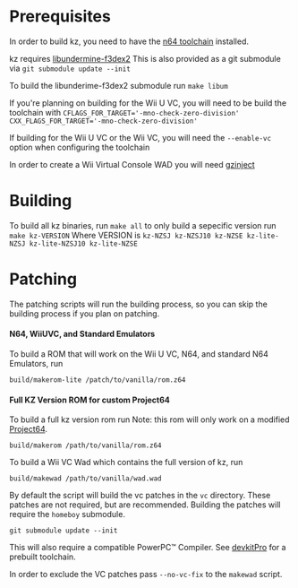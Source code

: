 # Prerequisites
In order to build kz, you need to have the [n64 toolchain](https://github.com/glankk/n64) installed.

kz requires [libundermine-f3dex2](https://github.com/krimtonz/libundermine) This is also provided as a git submodule via `git submodule update --init`

To build the libunderime-f3dex2 submodule run `make libum`

If you're planning on building for the Wii U VC, you will need to be build
the toolchain with `CFLAGS_FOR_TARGET='-mno-check-zero-division' CXX_FLAGS_FOR_TARGET='-mno-check-zero-division'`

If building for the Wii U VC or the Wii VC, you will need the `--enable-vc` option when configuring the toolchain

In order to create a Wii Virtual Console WAD you will need [gzinject](https://github.com/krimtonz/gzinject)

# Building
To build all kz binaries, run `make all` to only build a sepecific version run `make kz-VERSION` Where VERSION is
`kz-NZSJ kz-NZSJ10 kz-NZSE kz-lite-NZSJ kz-lite-NZSJ10 kz-lite-NZSE`

# Patching
The patching scripts will run the building process, so you can skip the building process if you plan on patching.

#### N64, WiiUVC, and Standard Emulators
To build a ROM that will work on the Wii U VC, N64, and standard N64 Emulators, run

    build/makerom-lite /patch/to/vanilla/rom.z64

#### Full KZ Version ROM for custom Project64
To build a full kz version rom run
Note: this rom will only work on a modified [Project64](https://github.com/krimtonz/project64).

    build/makerom /path/to/vanilla/rom.z64


To build a Wii VC Wad which contains the full
version of kz, run

    build/makewad /path/to/vanilla/wad.wad

By default the script will build the vc patches in the `vc` directory.  These patches are not required, but are recommended.  Building the patches will require the `homeboy` submodule.

    git submodule update --init

This will also require a compatible PowerPC&trade; Compiler.  See [devkitPro](https://devkitpro.org/) for a prebuilt toolchain.

In order to exclude the VC patches pass `--no-vc-fix` to the `makewad` script.
